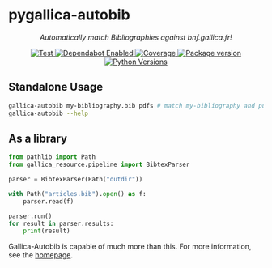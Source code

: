 # pygallica-autobib

<p align="center">
    <em>Automatically match Bibliographies against bnf.gallica.fr!</em>
</p>

<p align="center">
<a href="https://github.com/2e0byo/pygallica-autobib/actions?query=workflow%3ATest" target="_blank">
    <img src="https://github.com/2e0byo/pygallica-autobib/workflows/Test/badge.svg" alt="Test">
</a>
<a href="https://github.com/2e0byo/pygallica-autobib/actions?query=workflow%3APublish" target="_blank">
    <img src="https://github.com/2e0byo/pygalln=dependabot" alt="Dependabot Enabled">
</a>
<a href="https://codecov.io/gh/2e0byo/pygallica-autobib" target="_blank">
    <img src="https://img.shields.io/codecov/c/github/2e0byo/pygallica-autobib?color=%2334D058" alt="Coverage">
</a>
<a href="https://pypi.org/project/gallica-autobib" target="_blank">
    <img src="https://img.shields.io/pypi/v/gallica-autobib?color=%2334D058&label=pypi%20package" alt="Package version">
</a>
<a href="https://pypi.org/project/gallica-autobib/" target="_blank">
    <img src="https://img.shields.io/pypi/pyversions/gallica-autobib.svg" alt="Python Versions">
</a>
</p>


## Standalone Usage

```bash
gallica-autobib my-bibliography.bib pdfs # match my-bibliography and put files in ./pdfs
gallica-autobib --help
```

## As a library
```python
from pathlib import Path
from gallica_resource.pipeline import BibtexParser

parser = BibtexParser(Path("outdir"))

with Path("articles.bib").open() as f:
    parser.read(f)

parser.run()
for result in parser.results:
    print(result)
```

Gallica-Autobib is capable of much more than this. For more information, see the
[homepage](https://2e0byo.github.io/pygallica-autobib).

